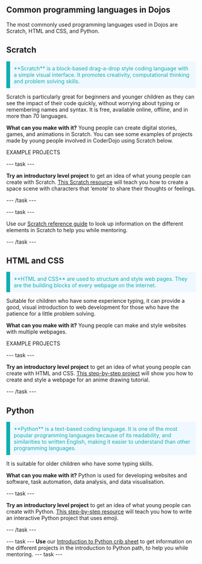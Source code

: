 ## Common programming languages in Dojos

The most commonly used programming languages used in Dojos are Scratch, HTML and CSS, and Python.

## Scratch
<p style="border-left: solid; border-width:10px; border-color: #0faeb0; background-color: aliceblue; padding: 10px;">
<span style="color: #0faeb0">**Scratch** is a block-based drag-a-drop style coding language with a simple visual interface. It promotes creativity, computational thinking and problem solving skills. </p>
Scratch is particularly great for beginners and younger children as they can see the impact of their code quickly, without worrying about typing or remembering names and syntax. It is free, available online, offline, and in more than 70 languages.

**What can you make with it?**
Young people can create digital stories, games, and animations in Scratch. You can see some examples of projects made by young people involved in CoderDojo using Scratch below.

EXAMPLE PROJECTS
  
--- task ---
  
**Try an introductory level project** to get an idea of what young people can create with Scratch. [This Scratch resource](https://projects.raspberrypi.org/en/projects/space-talk) will teach you how to create a space scene with characters that ‘emote’ to share their thoughts or feelings.
  
--- /task ---

 
--- task ---
  
Use our [Scratch reference guide](https://projects.raspberrypi.org/en/projects/getting-started-scratch/0) to look up information on the different elements in Scratch to help you while mentoring. 
  
--- /task ---

## HTML and CSS
<p style="border-left: solid; border-width:10px; border-color: #0faeb0; background-color: aliceblue; padding: 10px;">
<span style="color: #0faeb0"> **HTML and CSS** are used to structure and style web pages. They are the building blocks of every webpage on the internet. </p> 
Suitable for children who have some experience typing, it can provide a good, visual introduction to web development for those who have the patience for a little problem solving.

**What can you make with it?**
Young people can make and style websites with multiple webpages.

EXAMPLE PROJECTS
  
--- task ---
  
**Try an introductory level project** to get an idea of what young people can create with HTML and CSS. [This step-by-step project](https://projects.raspberrypi.org/en/projects/anime-expressions) will show you how to create and style a webpage for an anime drawing tutorial.
  
--- /task ---

## Python
<p style="border-left: solid; border-width:10px; border-color: #0faeb0; background-color: aliceblue; padding: 10px;">
<span style="color: #0faeb0">**Python** is a text-based coding language. It is one of the most popular programming languages because of its readability, and similarities to written English, making it easier to understand than other programming languages. </p>
It is suitable for older children who have some typing skills.

**What can you make with it?**
Python is used for developing websites and software, task automation, data analysis, and data visualisation.

  
--- task ---

**Try an introductory level project** to get an idea of what young people can create with Python. [This step-by-step resource](https://projects.raspberrypi.org/en/projects/hello-world) will teach you how to write an interactive Python project that uses emoji.
  
--- /task ---

--- task ---
**Use** our [Introduction to Python crib sheet](https://assets.ctfassets.net/prb17lxex1hm/6Q5jK7IPEBgDw7DRjGCfOU/da215192bc5ebf01ffda3c8645fdf1ca/Crib_Sheets______Introduction_to_Python.pdf) to get information on the different projects in the introduction to Python path, to help you while mentoring. 
--- task ---

